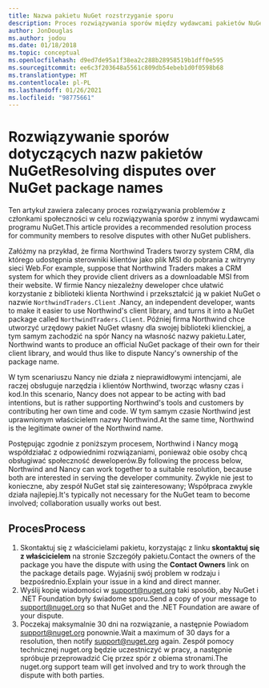 ```yaml
---
title: Nazwa pakietu NuGet rozstrzyganie sporu
description: Proces rozwiązywania sporów między wydawcami pakietów NuGet związanymi z marką, znakami towarowymi i innymi sytuacjami związanymi z konfliktem.
author: JonDouglas
ms.author: jodou
ms.date: 01/18/2018
ms.topic: conceptual
ms.openlocfilehash: d9ed7de95a1f38ea2c288b28958519b1dff0e595
ms.sourcegitcommit: ee6c3f203648a5561c809db54ebeb1d0f0598b68
ms.translationtype: MT
ms.contentlocale: pl-PL
ms.lasthandoff: 01/26/2021
ms.locfileid: "98775661"
---
```

# <a name="resolving-disputes-over-nuget-package-names"></a><span data-ttu-id="a1cde-103">Rozwiązywanie sporów dotyczących nazw pakietów NuGet</span><span class="sxs-lookup"><span data-stu-id="a1cde-103">Resolving disputes over NuGet package names</span></span>

<span data-ttu-id="a1cde-104">Ten artykuł zawiera zalecany proces rozwiązywania problemów z członkami społeczności w celu rozwiązywania sporów z innymi wydawcami programu NuGet.</span><span class="sxs-lookup"><span data-stu-id="a1cde-104">This article provides a recommended resolution process for community members to resolve disputes with other NuGet publishers.</span></span>

<span data-ttu-id="a1cde-105">Załóżmy na przykład, że firma Northwind Traders tworzy system CRM, dla którego udostępnia sterowniki klientów jako plik MSI do pobrania z witryny sieci Web.</span><span class="sxs-lookup"><span data-stu-id="a1cde-105">For example, suppose that Northwind Traders makes a CRM system for which they provide client drivers as a downloadable MSI from their website.</span></span> <span data-ttu-id="a1cde-106">W firmie Nancy niezależny deweloper chce ułatwić korzystanie z biblioteki klienta Northwind i przekształcić ją w pakiet NuGet o nazwie `NorthwindTraders.Client` .</span><span class="sxs-lookup"><span data-stu-id="a1cde-106">Nancy, an independent developer, wants to make it easier to use Northwind's client library, and turns it into a NuGet package called `NorthwindTraders.Client`.</span></span> <span data-ttu-id="a1cde-107">Później firma Northwind chce utworzyć urzędowy pakiet NuGet własny dla swojej biblioteki klienckiej, a tym samym zachodzić na spór Nancy na własność nazwy pakietu.</span><span class="sxs-lookup"><span data-stu-id="a1cde-107">Later, Northwind wants to produce an official NuGet package of their own for their client library, and would thus like to dispute Nancy's ownership of the package name.</span></span>

<span data-ttu-id="a1cde-108">W tym scenariuszu Nancy nie działa z nieprawidłowymi intencjami, ale raczej obsługuje narzędzia i klientów Northwind, tworząc własny czas i kod.</span><span class="sxs-lookup"><span data-stu-id="a1cde-108">In this scenario, Nancy does not appear to be acting with bad intentions, but is rather supporting Northwind's tools and customers by contributing her own time and code.</span></span> <span data-ttu-id="a1cde-109">W tym samym czasie Northwind jest uprawnionym właścicielem nazwy Northwind.</span><span class="sxs-lookup"><span data-stu-id="a1cde-109">At the same time, Northwind is the legitimate owner of the Northwind name.</span></span>

<span data-ttu-id="a1cde-110">Postępując zgodnie z poniższym procesem, Northwind i Nancy mogą współdziałać z odpowiednimi rozwiązaniami, ponieważ obie osoby chcą obsługiwać społeczność deweloperów.</span><span class="sxs-lookup"><span data-stu-id="a1cde-110">By following the process below, Northwind and Nancy can work together to a suitable resolution, because both are interested in serving the developer community.</span></span> <span data-ttu-id="a1cde-111">Zwykle nie jest to konieczne, aby zespół NuGet stał się zainteresowany; Współpraca zwykle działa najlepiej.</span><span class="sxs-lookup"><span data-stu-id="a1cde-111">It's typically not necessary for the NuGet team to become involved; collaboration usually works out best.</span></span>

## <a name="process"></a><span data-ttu-id="a1cde-112">Proces</span><span class="sxs-lookup"><span data-stu-id="a1cde-112">Process</span></span>

1. <span data-ttu-id="a1cde-113">Skontaktuj się z właścicielami pakietu, korzystając z linku **skontaktuj się z właścicielem** na stronie Szczegóły pakietu.</span><span class="sxs-lookup"><span data-stu-id="a1cde-113">Contact the owners of the package you have the dispute with using the **Contact Owners** link on the package details page.</span></span> <span data-ttu-id="a1cde-114">Wyjaśnij swój problem w rodzaju i bezpośrednio.</span><span class="sxs-lookup"><span data-stu-id="a1cde-114">Explain your issue in a kind and direct manner.</span></span>
2. <span data-ttu-id="a1cde-115">Wyślij kopię wiadomości w [support@nuget.org](mailto:support@nuget.org) taki sposób, aby NuGet i .NET Foundation były świadome sporu.</span><span class="sxs-lookup"><span data-stu-id="a1cde-115">Send a copy of your message to [support@nuget.org](mailto:support@nuget.org) so that NuGet and the .NET Foundation are aware of your dispute.</span></span>
3. <span data-ttu-id="a1cde-116">Poczekaj maksymalnie 30 dni na rozwiązanie, a następnie Powiadom [support@nuget.org](mailto:support@nuget.org) ponownie.</span><span class="sxs-lookup"><span data-stu-id="a1cde-116">Wait a maximum of 30 days for a resolution, then notify [support@nuget.org](mailto:support@nuget.org) again.</span></span> <span data-ttu-id="a1cde-117">Zespół pomocy technicznej nuget.org będzie uczestniczyć w pracy, a następnie spróbuje przeprowadzić Cię przez spór z obiema stronami.</span><span class="sxs-lookup"><span data-stu-id="a1cde-117">The nuget.org support team will get involved and try to work through the dispute with both parties.</span></span>
